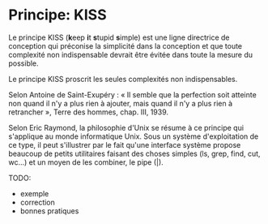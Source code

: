 # Principe: KISS

Le principe KISS (**k**eep **i**t **s**tupid **s**imple) est une ligne directrice de conception qui préconise la simplicité dans la conception et que toute complexité non indispensable devrait être évitée dans toute la mesure du possible.

Le principe KISS proscrit les seules complexités non indispensables.

Selon Antoine de Saint-Exupéry : « Il semble que la perfection soit atteinte non quand il n'y a plus rien à ajouter, mais quand il n'y a plus rien à retrancher », Terre des hommes, chap. III, 1939. 

Selon Eric Raymond, la philosophie d'Unix se résume à ce principe qui s'applique au monde informatique Unix. Sous un système d'exploitation de ce type, il peut s'illustrer par le fait qu'une interface système propose beaucoup de petits utilitaires faisant des choses simples (ls, grep, find, cut, wc…) et un moyen de les combiner, le pipe (|).

TODO:

- exemple
- correction
- bonnes pratiques
